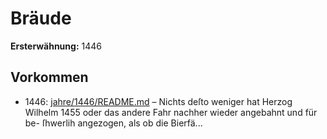 # Bräude

**Ersterwähnung:** 1446

## Vorkommen
- 1446: [jahre/1446/README.md](../jahre/1446/README.md) – Nichts deſto weniger hat Herzog Wilhelm 1455 oder
das andere Fahr nachher wieder angebahnt und für be-
ſhwerlih angezogen, als ob die Bierfä...

